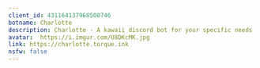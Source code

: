 ```yaml
---
client_id: 431164137968500746
botname: Charlotte
description: Charlotte - A kawaii discord bot for your specific needs
avatar:  https://i.imgur.com/U8DKcMK.jpg
link: https://charlotte.torque.ink
nsfw: false
---
```

